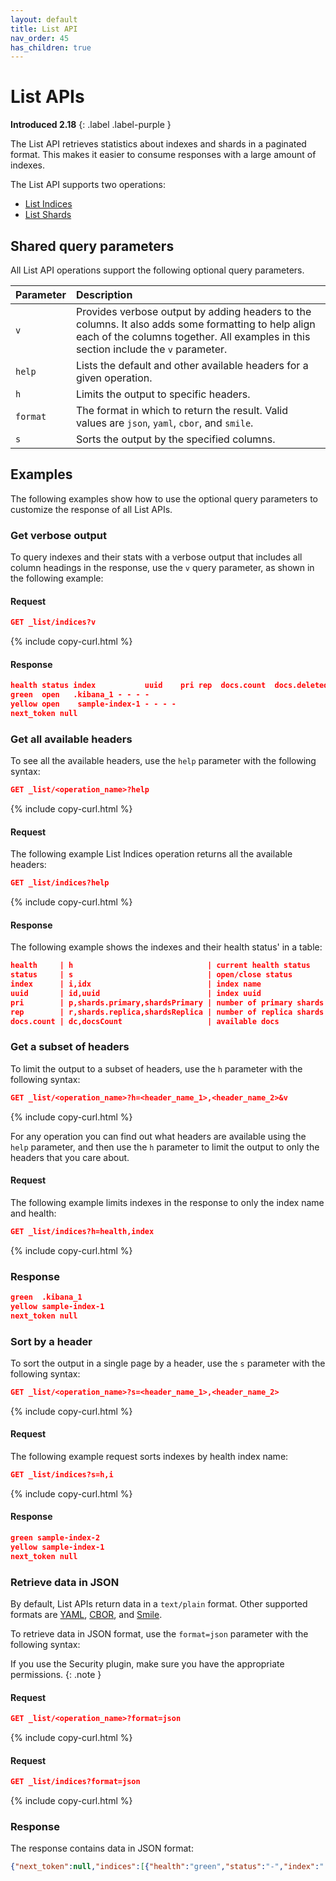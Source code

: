 ```yaml
---
layout: default
title: List API
nav_order: 45
has_children: true
---
```


# List APIs
**Introduced 2.18**
{: .label .label-purple }

The List API retrieves statistics about indexes and shards in a paginated format. This makes it easier to consume responses with a large amount of indexes.

The List API supports two operations:

- [List Indices]({{site.url}}{{site.baseurl}}/api-reference/list/list-indices/)
- [List Shards]({{site.url}}{{site.baseurl}}/api-reference/list/list-shards/)

## Shared query parameters

All List API operations support the following optional query parameters.

Parameter | Description
:--- | :--- |
`v` |  Provides verbose output by adding headers to the columns. It also adds some formatting to help align each of the columns together. All examples in this section include the `v` parameter.
`help` | Lists the default and other available headers for a given operation.
`h`  |  Limits the output to specific headers.
`format` |  The format in which to return the result. Valid values are `json`, `yaml`, `cbor`, and `smile`.
`s` | Sorts the output by the specified columns.

## Examples

The following examples show how to use the optional query parameters to customize the response of all List APIs.


### Get verbose output

To query indexes and their stats with a verbose output that includes all column headings in the response, use the `v` query parameter, as shown in the following example:

#### Request

```json
GET _list/indices?v
```
{% include copy-curl.html %}

#### Response

```json
health status index           uuid    pri rep  docs.count  docs.deleted
green  open   .kibana_1 - - - -              
yellow open    sample-index-1 - - - -
next_token null
```


### Get all available headers

To see all the available headers, use the `help` parameter with the following syntax:

```json
GET _list/<operation_name>?help
```
{% include copy-curl.html %}

#### Request

The following example List Indices operation returns all the available headers:

```json
GET _list/indices?help
```
{% include copy-curl.html %}

#### Response

The following example shows the indexes and their health status' in a table:

```json
health     | h                              | current health status
status     | s                              | open/close status
index      | i,idx                          | index name
uuid       | id,uuid                        | index uuid
pri        | p,shards.primary,shardsPrimary | number of primary shards
rep        | r,shards.replica,shardsReplica | number of replica shards
docs.count | dc,docsCount                   | available docs
```

### Get a subset of headers

To limit the output to a subset of headers, use the `h` parameter with the following syntax:

```json
GET _list/<operation_name>?h=<header_name_1>,<header_name_2>&v
```
{% include copy-curl.html %}

For any operation you can find out what headers are available using the `help` parameter, and then use the `h` parameter to limit the output to only the headers that you care about. 

#### Request

The following example limits indexes in the response to only the index name and health:

```json
GET _list/indices?h=health,index
```
{% include copy-curl.html %}

### Response

```json
green  .kibana_1
yellow sample-index-1
next_token null
```


### Sort by a header

To sort the output in a single page by a header, use the `s` parameter with the following syntax:

```json
GET _list/<operation_name>?s=<header_name_1>,<header_name_2>
```
{% include copy-curl.html %}

#### Request

The following example request sorts indexes by health index name:

```json
GET _list/indices?s=h,i
```
{% include copy-curl.html %}

#### Response

```json
green sample-index-2
yellow sample-index-1
next_token null
```

### Retrieve data in JSON

By default, List APIs return data in a `text/plain` format. Other supported formats are [YAML](https://yaml.org/), [CBOR](https://cbor.io/), and [Smile](https://github.com/FasterXML/smile-format-specification).


To retrieve data in JSON format, use the `format=json` parameter with the following syntax:

If you use the Security plugin, make sure you have the appropriate permissions.
{: .note }

#### Request

```json
GET _list/<operation_name>?format=json
```
{% include copy-curl.html %}

#### Request

```json
GET _list/indices?format=json
```
{% include copy-curl.html %}

### Response

The response contains data in JSON format:

```json
{"next_token":null,"indices":[{"health":"green","status":"-","index":".kibana_1","uuid":"-","pri":"-","rep":"-","docs.count":"-","docs.deleted":"-","store.size":"-","pri.store.size":"-"},{"health":"yellow","status":"-","index":"sample-index-1","uuid":"-","pri":"-","rep":"-","docs.count":"-","docs.deleted":"-","store.size":"-","pri.store.size":"-"}]}
```

